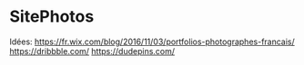 # SitePhotos

Idées:
https://fr.wix.com/blog/2016/11/03/portfolios-photographes-francais/
https://dribbble.com/
https://dudepins.com/
